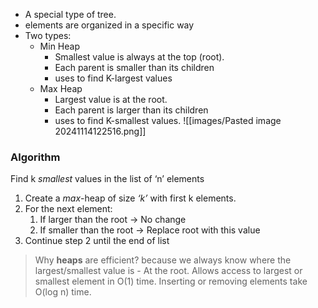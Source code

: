 - A special type of tree.
- elements are organized in a specific way
- Two types:
	- Min Heap
		- Smallest value is always at the top (root).
		- Each parent is smaller than its children
		- uses to find K-largest values
	- Max Heap
		- Largest value is at the root.
		- Each parent is larger than its children
		- uses to find K-smallest values.
![[images/Pasted image 20241114122516.png]]

### Algorithm
Find k *smallest* values in the list of ‘n’ elements
1. Create a *max*-heap of size *‘k’* with first k elements.
2. For the next element:
	1. If larger than the root → No change
	2. If smaller than the root → Replace root with this value
3. Continue step 2 until the end of list

> Why **heaps** are efficient? because we always know where the largest/smallest value is - At the root.
> 	Allows access to largest or smallest element in O(1) time.
> 	 Inserting or removing elements take O(log n) time.
> 	

